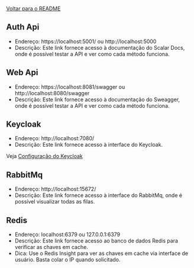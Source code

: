 [Voltar para o README](../README.md)

## Auth Api 
- Endereço: https://localhost:5001/ ou http://localhost:5000
- Descrição: Este link fornece acesso à documentação do Scalar Docs, onde é possível testar a API e ver como cada método funciona.

## Web Api
- Endereço: https://localhost:8081/swagger ou http://localhost:8080/swagger
- Descrição: Este link fornece acesso à documentação do Sweagger, onde é possível testar a API e ver como cada método funciona.

## Keycloak 
- Endereço: http://localhost:7080/
- Descrição: Este link fornece acesso à interface do Keycloak.

Veja [Configuração do Keycloak](/keycloak-config.md)

## RabbitMq
- Endereço: http://localhost:15672/
- Descrição: Este link fornece acesso à interface do RabbitMq, onde é possível visualizar todas as filas.

## Redis 
- Endereço: localhost:6379 ou 127.0.0.1:6379
- Descrição: Este link fornece acesso ao banco de dados Redis para verificar as chaves em cache.
- Dica: Use o Redis Insight para ver as chaves em cache via interface de usuário. Basta colar o IP quando solicitado.
